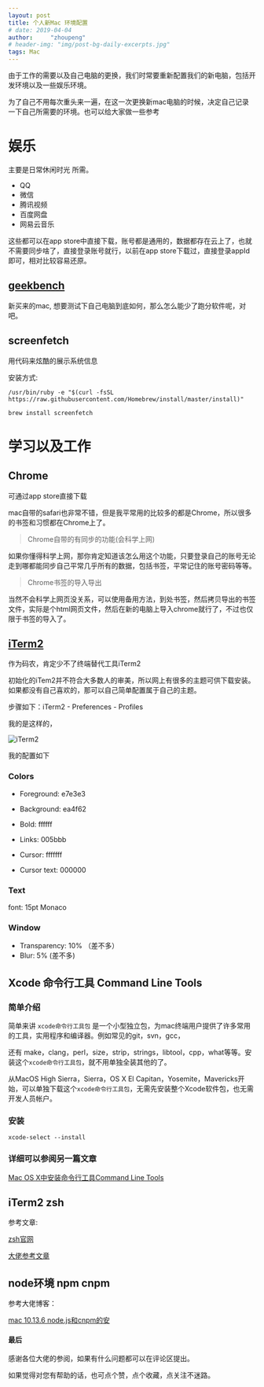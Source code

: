 ```yaml
---
layout: post
title: 个人新Mac 环境配置
# date: 2019-04-04 
author:     "zhoupeng"
# header-img: "img/post-bg-daily-excerpts.jpg"
tags: Mac
---
```



由于工作的需要以及自己电脑的更换，我们时常要重新配置我们的新电脑，包括开发环境以及一些娱乐环境。

为了自己不用每次重头来一遍，在这一次更换新mac电脑的时候，决定自己记录一下自己所需要的环境。也可以给大家做一些参考

# 娱乐
主要是日常休闲时光 所需。
* QQ
* 微信
* 腾讯视频
* 百度网盘
* 网易云音乐

这些都可以在app store中直接下载，账号都是通用的，数据都存在云上了，也就不需要同步啥了，直接登录账号就行，以前在app store下载过，直接登录appId即可，相对比较容易还原。

## [geekbench](http://soft.onlinedown.net/soft/586067.htm)
新买来的mac, 想要测试下自己电脑到底如何，那么怎么能少了跑分软件呢，对吧。


## screenfetch 
用代码来炫酷的展示系统信息

安装方式:
```
/usr/bin/ruby -e "$(curl -fsSL https://raw.githubusercontent.com/Homebrew/install/master/install)"

brew install screenfetch
```

# 学习以及工作
## Chrome
可通过app store直接下载

mac自带的safari也非常不错，但是我平常用的比较多的都是Chrome，所以很多的书签和习惯都在Chrome上了。

>Chrome自带的有同步的功能(会科学上网)

如果你懂得科学上网，那你肯定知道该怎么用这个功能，只要登录自己的账号无论走到哪都能同步自己平常几乎所有的数据，包括书签，平常记住的账号密码等等。

>Chrome书签的导入导出

当然不会科学上网页没关系，可以使用备用方法，到处书签，然后拷贝导出的书签文件，实际是个html网页文件，然后在新的电脑上导入chrome就行了，不过也仅限于书签的导入了。

## [iTerm2](https://www.iterm2.com/)

作为码农，肯定少不了终端替代工具iTerm2

初始化的iTem2并不符合大多数人的审美，所以网上有很多的主题可供下载安装。如果都没有自己喜欢的，那可以自己简单配置属于自己的主题。

步骤如下：iTerm2 - Preferences - Profiles

我的是这样的，

![iTerm2](/my-blog/img/posts/mac/iTerm2.png)

我的配置如下
### Colors
* Foreground: e7e3e3
* Background: ea4f62
* Bold: ffffff
* Links: 005bbb


* Cursor: fffffff
* Cursor text: 000000

### Text

font: 15pt Monaco

### Window
* Transparency: 10% （差不多）
* Blur: 5% (差不多)




## Xcode 命令行工具 Command Line Tools

### 简单介绍

简单来讲 `xcode命令行工具包` 是一个小型独立包，为mac终端用户提供了许多常用的工具，实用程序和编译器。例如常见的git，svn，gcc，

还有
make，clang，perl，size，strip，strings，libtool，cpp，what等等。安装这个`xcode命令行工具包`，就不用单独全装其他的了。


从MacOS High Sierra，Sierra，OS X El Capitan，Yosemite，Mavericks开始，可以单独下载这个`xcode命令行工具包`，无需先安装整个Xcode软件包，也无需开发人员帐户。

### 安装
```
xcode-select --install
```

### 详细可以参阅另一篇文章
[Mac OS X中安装命令行工具Command Line Tools](https://ttypzhoupeng.github.io/my-blog/2018/12/29/Command_Line_Tools/)

## iTerm2 zsh

参考文章:

[zsh官网](https://ohmyz.sh/)

[大佬参考文章](https://www.jianshu.com/p/9c3439cc3bdb)


## node环境 npm cnpm

参考大佬博客：

[mac 10.13.6 node.js和cnpm的安](https://www.jianshu.com/p/19decbb314a2)




#### 最后

感谢各位大佬的参阅，如果有什么问题都可以在评论区提出。

如果觉得对您有帮助的话，也可点个赞，点个收藏，点关注不迷路。

<!-- 转载请注明：[周鹏的博客](https://ttypzhoupeng.github.io/my-blog) » [点击阅读原文](https://ttypzhoupeng.github.io/my-blog/2019/04/04/js_basic/) -->
